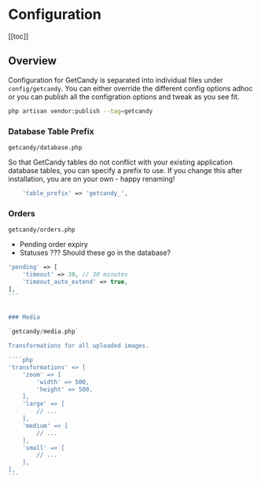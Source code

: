 # Configuration

[[toc]]

## Overview

Configuration for GetCandy is separated into individual files under `config/getcandy`. You can either override the different config options adhoc or you can publish all the configration options and tweak as you see fit.

```bash
php artisan vendor:publish --tag=getcandy
```

### Database Table Prefix

`getcandy/database.php`

So that GetCandy tables do not conflict with your existing application database tables, you can specify a prefix to use. If you change this after installation, you are on your own - happy renaming!

```php
    'table_prefix' => 'getcandy_',
```

### Orders

`getcandy/orders.php`

- Pending order expiry
- Statuses ??? Should these go in the database?

````php
'pending' => [
    'timeout' => 30, // 30 minutes
    'timeout_auto_extend' => true,
],
```


### Media

`getcandy/media.php`

Transformations for all uploaded images.

````php
'transformations' => [
    'zoom' => [
        'width' => 500,
        'height' => 500,
    ],
    'large' => [
        // ...
    ],
    'medium' => [
        // ...
    ],
    'small' => [
        // ...
    ],
],
```
